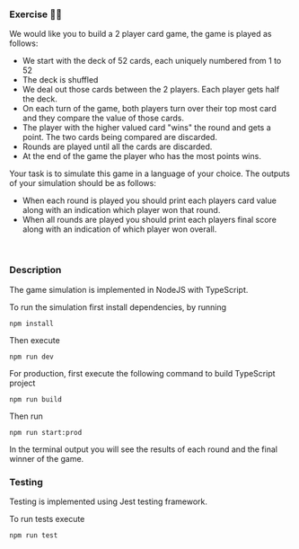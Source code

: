 ### Exercise 🏋️‍♀️

We would like you to build a 2 player card game, the game is played as follows:

- We start with the deck of 52 cards, each uniquely numbered from 1 to 52
- The deck is shuffled
- We deal out those cards between the 2 players. Each player gets half the deck.
- On each turn of the game, both players turn over their top most card and they compare the value of those cards.
- The player with the higher valued card "wins" the round and gets a point. The two cards being compared are discarded.
- Rounds are played until all the cards are discarded.
- At the end of the game the player who has the most points wins.

Your task is to simulate this game in a language of your choice. The outputs of your simulation should be as follows:

- When each round is played you should print each players card value along with an indication which player won that round.
- When all rounds are played you should print each players final score along with an indication of which player won overall.

<br>

### Description

The game simulation is implemented in NodeJS with TypeScript.

To run the simulation first install dependencies, by running

`npm install`

Then execute

`npm run dev`

For production, first execute the following command to build TypeScript project

`npm run build`

Then run

`npm run start:prod`

In the terminal output you will see the results of each round and the final winner of the game.

### Testing

Testing is implemented using Jest testing framework.

To run tests execute

`npm run test`
